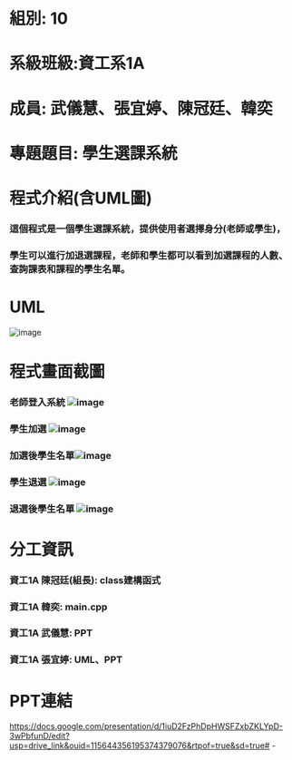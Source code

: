 # 組別: 10 
# 系級班級:資工系1A 
# 成員: 武儀慧、張宜婷、陳冠廷、韓奕 
# 專題題目: 學生選課系統 
# 程式介紹(含UML圖) 
### 這個程式是一個學生選課系統，提供使用者選擇身分(老師或學生)， 
### 學生可以進行加退選課程，老師和學生都可以看到加選課程的人數、查詢課表和課程的學生名單。 
# UML 
![image](https://github.com/user-attachments/assets/b5768358-b0a3-4493-8de9-9f81954ecb86)
# 程式畫面截圖 
### 老師登入系統 ![image](https://github.com/user-attachments/assets/ec007f5f-1966-4b1c-a0ab-00fb693196e5)
### 學生加選 ![image](https://github.com/user-attachments/assets/1e219d5a-7159-4fad-99b1-4e3336ba1aa0)
### 加選後學生名單![image](https://github.com/user-attachments/assets/a469c709-f303-4967-93c4-83c04226251e)
### 學生退選 ![image](https://github.com/user-attachments/assets/c9690982-20bf-4200-9d8f-2b43b8112c56)
### 退選後學生名單 ![image](https://github.com/user-attachments/assets/f96811d5-0c43-4915-922b-c1ef6eed03b4)
# 分工資訊 
### 資工1A 陳冠廷(組長): class建構函式 
### 資工1A 韓奕: main.cpp 
### 資工1A 武儀慧: PPT 
### 資工1A 張宜婷: UML、PPT 
# PPT連結 
https://docs.google.com/presentation/d/1iuD2FzPhDpHWSFZxbZKLYpD-3wPbfunD/edit?usp=drive_link&ouid=115644356195374379076&rtpof=true&sd=true# -
